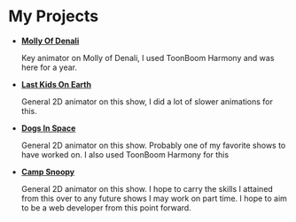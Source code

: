 # My Projects

- [**Molly Of Denali**](https://pbskids.org/molly/)

  Key animator on Molly of Denali, I used ToonBoom Harmony and was here for a year.

- [**Last Kids On Earth**](https://www.netflix.com/ca/title/80219119)

  General 2D animator on this show, I did a lot of slower animations for this.

- [**Dogs In Space**](https://www.netflix.com/ca/title/81017193)

  General 2D animator on this show. Probably one of my favorite shows to have worked on. I also used ToonBoom Harmony for this

- [**Camp Snoopy**](https://tv.apple.com/us/show/camp-snoopy/umc.cmc.4erhnrmkf9vgeojl3uryxsc0j)

  General 2D animator on this show. I hope to carry the skills I attained from this over to any future shows I may work on part time. I hope to aim to be a web developer from this point forward.
